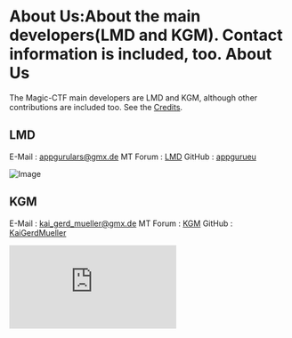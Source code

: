 About Us:About the main developers(LMD and KGM). Contact information is included, too.
About Us
========
The Magic-CTF main developers are LMD and KGM, although other contributions are included too. See the [Credits](credits.html).

LMD
---

E-Mail : [appgurulars@gmx.de](mailto:appgurulars@gmx.de)
MT Forum : [LMD](lmd)
GitHub : [appgurueu](github.com/appgurueu)

![Image](LMD.png "Self portrait of LMD")

KGM
---

E-Mail : [kai_gerd_mueller@gmx.de](mailto:kai_gerd_mueller@gmx.de)
MT Forum : [KGM](kgm)
GitHub : [KaiGerdMueller](github.com/KaiGerdMueller)

![Image](https://forum.minetest.net/download/file.php?avatar=20170_1479406280.png "KGM's MT Forum Icon")